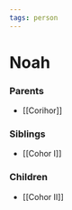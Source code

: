 ```yaml
---
tags: person
---
```

# Noah
### Parents
- [[Corihor]]

### Siblings
- [[Cohor I]]

### Children
- [[Cohor II]]
